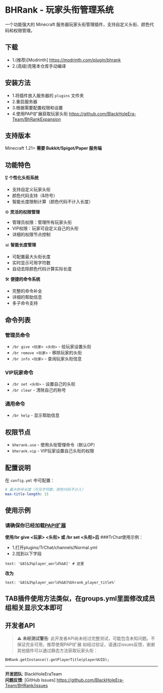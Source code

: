 # BHRank - 玩家头衔管理系统

一个功能强大的 Minecraft 服务器玩家头衔管理插件，支持自定义头衔、颜色代码和权限管理。

## 下载
- 1.(推荐)[Modrinth] https://modrinth.com/plugin/bhrank
- 2.(高级)克隆本仓库手动编译

## 安装方法
- 1.将插件放入服务器的 `plugins` 文件夹
- 2.重启服务器
- 3.根据需要配置权限和设置
- 4.使用PAPI扩展获取玩家头衔 https://github.com/BlackHoleEra-Team/BhRankExpansion

## 支持版本
Minecraft 1.21+
**需要 Bukkit/Spigot/Paper 服务端**

## 功能特色

🎖️ **个性化头衔系统**
- 支持自定义玩家头衔
- 颜色代码支持（&符号）
- 智能长度限制计算（颜色代码不计入长度）

⚙️ **灵活的权限管理**
- 管理员权限：管理所有玩家头衔
- VIP权限：玩家可自定义自己的头衔
- 详细的权限节点控制

📊 **智能长度管理**
- 可配置最大头衔长度
- 实时显示可用字符数
- 自动去除颜色代码计算实际长度

🛠️ **便捷的命令系统**
- 完整的命令补全
- 详细的帮助信息
- 多子命令支持

## 命令列表

### 管理员命令
- `/br give <玩家> <头衔>` - 给玩家设置头衔
- `/br remove <玩家>` - 移除玩家的头衔  
- `/br info <玩家>` - 查询玩家头衔信息

### VIP玩家命令
- `/br set <头衔>` - 设置自己的头衔
- `/br clear` - 清除自己的称号

### 通用命令
- `/br help` - 显示帮助信息

## 权限节点

- `bherank.use` - 使用头衔管理命令（默认OP）
- `bherank.vip` - VIP玩家设置自己头衔的权限

## 配置说明

在 `config.yml` 中可配置：
```yaml
# 最大称号长度（可见字符数，颜色代码不计入）
max-title-length: 15
```

## 使用示例
### 请确保你已经加载<a href="https://github.com/BlackHoleEra-Team/BhRankExpansion">PAPI扩展</a>
**使用/br give <玩家> <头衔> 或 /br set <头衔>后**
###TrChat使用示例：
- 1.打开plugins/TrChat/channels/Normal.yml
- 2.找到以下字段
```
text: '&8[&3%player_world%&8]' # 这里
```
**改为**
```
text: '&8[&3%player_world%&8]%bhrank_player_title%'
```

**TAB插件使用方法类似，在groups.yml里面修改成员组相关显示文本即可**
---

## 开发者API
> ⚠️ **未经测试警告**: 此开发者API尚未经过完整测试，可能包含未知问题。不保证完全可用，推荐使用PAPI扩展
> 如经过验证，请通过issues反馈，谢谢
其他插件可以通过静态方法获取玩家头衔：
```
BHRank.getInstance().getPlayerTitle(playerUUID);
```


---

**开发团队**: BlackHoleEraTeam  
**问题反馈**: [GitHub Issues] https://github.com/BlackHoleEra-Team/BHRank/issues

